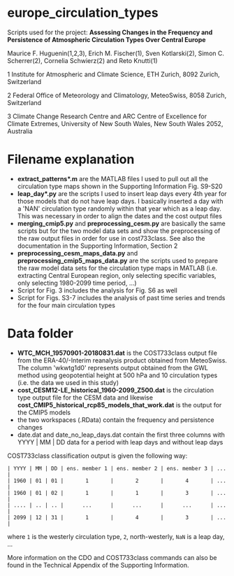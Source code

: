 # europe_circulation_types
Scripts used for the project: __Assessing Changes in the Frequency and Persistence of Atmospheric Circulation Types Over Central Europe__

Maurice F. Huguenin(1,2,3), Erich M. Fischer(1), Sven Kotlarski(2), Simon C. Scherrer(2), Cornelia Schwierz(2) and Reto Knutti(1)


1 Institute for Atmospheric and Climate Science, ETH Zurich, 8092 Zurich, Switzerland
 
2 Federal Office of Meteorology and Climatology, MeteoSwiss, 8058 Zurich, Switzerland

3 Climate Change Research Centre and ARC Centre of Excellence for Climate Extremes, University of New South Wales, New South Wales 2052, Australia 

# Filename explanation

- __extract_patterns*.m__ are the MATLAB files I used to pull out all the circulation type maps shown in the Supporting Information Fig. S9-S20
- __leap_day*.py__ are the scripts I used to insert leap days every 4th year for those models that do not have leap days. I basically inserted a day with a 'NAN' circulation type randomly within that year which as a leap day. This was necessary in order to align the dates and the cost output files
- __merging_cmip5.py__ and __preprocessing_cesm.py__ are basically the same scripts but for the two model data sets and show the preprocessing of the raw output files in order for use in cost733class. See also the documentation in the Supporting Information, Section 2
- __preprocessing_cesm_maps_data.py__ and __preprocessing_cmip5_maps_data.py__ are the scripts used to prepare the raw model data sets for the circulation type maps in MATLAB (i.e. extracting Central European region, only selecting specific variables, only selecting 1980-2099 time period, ...)
- Script for Fig. 3 includes the analysis for Fig. S6 as well
- Script for Figs. S3-7 includes the analysis of past time series and trends for the four main circulation types

# Data folder

- __WTC_MCH_19570901-20180831.dat__ is the COST733class output file from the ERA-40/-Interim reanalysis product obtained from MeteoSwiss. The column 'wkwtg1d0' represents output obtained from the GWL method using geopotential height at 500 hPa and 10 circulation types (i.e. the data we used in this study)
- __cost_CESM12-LE_historical_1960-2099_Z500.dat__ is the circulation type output file for the CESM data and likewise __cost_CMIP5_historical_rcp85_models_that_work.dat__ is the output for the CMIP5 models
- the two workspaces (.RData) contain the frequency and persistence changes 
- date.dat and date_no_leap_days.dat contain the first three columns with YYYY | MM | DD data for a period with leap days and without leap days

COST733class classification output is given the following way:

```
| YYYY | MM | DD | ens. member 1 | ens. member 2 | ens. member 3 | ... |
| 1960 | 01 | 01 |       1       |       2       |       4       | ... |
| 1960 | 01 | 02 |       1       |       1       |       3       | ... |
| .... | .. | .. |      ...      |      ...      |      ...      | ... |
| 2099 | 12 | 31 |       1       |       4       |       3       | ... |

```
where `1` is the westerly circulation type, `2`, north-westerly, `NaN` is a leap day, ...  

More information on the CDO and COST733class commands can also be found in the Technical Appendix of the Supporting Information.